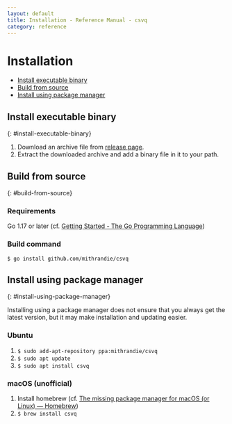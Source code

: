 ```yaml
---
layout: default
title: Installation - Reference Manual - csvq
category: reference
---
```


# Installation

* [Install executable binary](#install-executable-binary)
* [Build from source](#build-from-source)
* [Install using package manager](#install-using-package-manager)

## Install executable binary
{: #install-executable-binary}

1. Download an archive file from [release page](https://github.com/mithrandie/csvq/releases).
2. Extract the downloaded archive and add a binary file in it to your path.

## Build from source
{: #build-from-source}

### Requirements

Go 1.17 or later (cf. [Getting Started - The Go Programming Language](https://golang.org/doc/install))

### Build command

```$ go install github.com/mithrandie/csvq```

## Install using package manager
{: #install-using-package-manager}

Installing using a package manager does not ensure that you always get the latest version, but it may make installation and updating easier.

### Ubuntu

1. ```$ sudo add-apt-repository ppa:mithrandie/csvq```
2. ```$ sudo apt update```
3. ```$ sudo apt install csvq```

### macOS (unofficial)

1. Install homebrew (cf. [The missing package manager for macOS (or Linux) — Homebrew](https://brew.sh))
2. ```$ brew install csvq```
